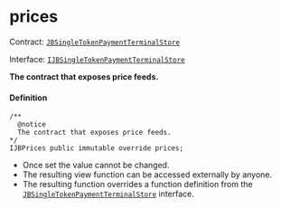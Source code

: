 # prices

Contract: [`JBSingleTokenPaymentTerminalStore`](/docs/dev/v2/contracts/jbsingletokenpaymentterminalstore/README.md)​‌

Interface: [`IJBSingleTokenPaymentTerminalStore`](/docs/dev/v2/interfaces/ijbsingletokenpaymentterminalstore.md)

**The contract that exposes price feeds.**

#### Definition

```
/**
  @notice
  The contract that exposes price feeds.
*/
IJBPrices public immutable override prices;
```

* Once set the value cannot be changed.
* The resulting view function can be accessed externally by anyone.
* The resulting function overrides a function definition from the [`JBSingleTokenPaymentTerminalStore`](/docs/dev/v2/interfaces/ijbsingletokenpaymentterminalstore.md) interface.
